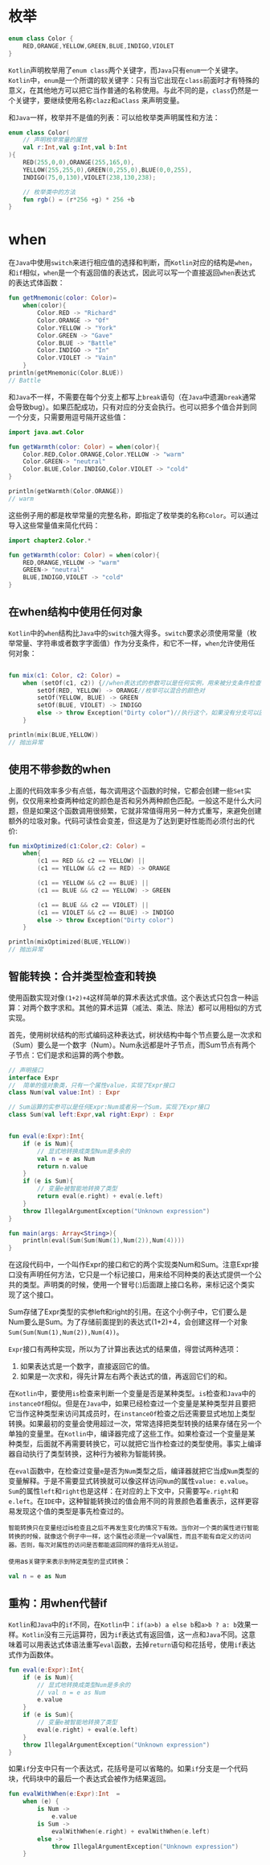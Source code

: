 # 枚举
```kotlin
enum class Color {
    RED,ORANGE,YELLOW,GREEN,BLUE,INDIGO,VIOLET
}
```

`Kotlin`声明枚举用了`enum class`两个关键字，而`Java`只有`enum`一个关键字。`Kotlin`中，`enum`是一个所谓的软关键字：只有当它出现在`class`前面时才有特殊的意义，在其他地方可以把它当作普通的名称使用。与此不同的是，`class`仍然是一个关键字，要继续使用名称`clazz`和`aClass` 来声明变量。

和`Java`一样，枚举并不是值的列表：可以给枚举类声明属性和方法：
```kotlin
enum class Color(
    // 声明枚举常量的属性
    val r:Int,val g:Int,val b:Int
){
    RED(255,0,0),ORANGE(255,165,0),
    YELLOW(255,255,0),GREEN(0,255,0),BLUE(0,0,255),
    INDIGO(75,0,130),VIOLET(238,130,238);

    // 枚举类中的方法
    fun rgb() = (r*256 +g) * 256 +b
}
```

# when
在`Java`中使用`switch`来进行相应值的选择和判断，而`Kotlin`对应的结构是`when`，和`if`相似，`when`是一个有返回值的表达式，因此可以写一个直接返回`when`表达式的表达式体函数：
```kotlin
fun getMnemonic(color: Color)=
    when(color){
        Color.RED -> "Richard"
        Color.ORANGE -> "Of"
        Color.YELLOW -> "York"
        Color.GREEN -> "Gave"
        Color.BLUE -> "Battle"
        Color.INDIGO -> "In"
        Color.VIOLET -> "Vain"
    }
println(getMnemonic(Color.BLUE))
// Battle
```

和`Java`不一样，不需要在每个分支上都写上`break`语句（在`Java`中遗漏`break`通常会导致bug）。如果匹配成功，只有对应的分支会执行。也可以把多个值合并到同一个分支，只需要用逗号隔开这些值：
```kotlin
import java.awt.Color

fun getWarmth(color: Color) = when(color){
    Color.RED,Color.ORANGE,Color.YELLOW -> "warm"
    Color.GREEN-> "neutral"
    Color.BLUE,Color.INDIGO,Color.VIOLET -> "cold"
}

println(getWarmth(Color.ORANGE))
// warm
```

这些例子用的都是枚举常量的完整名称，即指定了枚举类的名称`Color`。可以通过导入这些常量值来简化代码：
```kotlin
import chapter2.Color.*

fun getWarmth(color: Color) = when(color){
    RED,ORANGE,YELLOW -> "warm"
    GREEN-> "neutral"
    BLUE,INDIGO,VIOLET -> "cold"
}
```

## 在when结构中使用任何对象
`Kotlin`中的`when`结构比`Java`中的`switch`强大得多。`switch`要求必须使用常量（枚举常量、字符串或者数字字面值）作为分支条件，和它不一样，`when`允许使用任何对象：
```kotlin

fun mix(c1: Color, c2: Color) =
    when (setOf(c1, c2)) {//when表达式的参数可以是任何实例，用来被分支条件检查
        setOf(RED, YELLOW) -> ORANGE//枚举可以混合的颜色对
        setOf(YELLOW, BLUE) -> GREEN
        setOf(BLUE, VIOLET) -> INDIGO
        else -> throw Exception("Dirty color")//执行这个，如果没有分支可以匹配
    }

println(mix(BLUE,YELLOW))
// 抛出异常
```

## 使用不带参数的when
上面的代码效率多少有点低，每次调用这个函数的时候，它都会创建一些`Set`实例，仅仅用来检查两种给定的颜色是否和另外两种颜色匹配。一般这不是什么大问题，但是如果这个函数调用很频繁，它就非常值得用另一种方式重写，来避免创建额外的垃圾对象。代码可读性会变差，但这是为了达到更好性能而必须付出的代价:
```kotlin
fun mixOptimized(c1:Color,c2: Color) = 
    when{
        (c1 == RED && c2 == YELLOW) || 
        (c1 == YELLOW && c2 == RED) -> ORANGE

        (c1 == YELLOW && c2 == BLUE) || 
        (c1 == BLUE && c2 == YELLOW) -> GREEN

        (c1 == BLUE && c2 == VIOLET) || 
        (c1 == VIOLET && c2 == BLUE) -> INDIGO
        else -> throw Exception("Dirty color")
    }

println(mixOptimized(BLUE,YELLOW))
// 抛出异常
```

## 智能转换：合并类型检查和转换
使用函数实现对像`(1+2)+4`这样简单的算术表达式求值。这个表达式只包含一种运算：对两个数字求和。其他的算术运算（减法、乘法、除法）都可以用相似的方式实现。

首先，使用树状结构的形式编码这种表达式，树状结构中每个节点要么是一次求和（Sum）要么是一个数字（Num）。Num永远都是叶子节点，而Sum节点有两个子节点：它们是求和运算的两个参数。
```kotlin
// 声明接口
interface Expr
//  简单的值对象类，只有一个属性value，实现了Expr接口
class Num(val value:Int) : Expr

// Sum运算的实参可以是任何Expr:Num或者另一个Sum，实现了Expr接口
class Sum(val left:Expr,val right:Expr) : Expr


fun eval(e:Expr):Int{
    if (e is Num){
        // 显式地转换成类型Num是多余的
        val n = e as Num
        return n.value
    }
    if (e is Sum){
        // 变量e被智能地转换了类型
        return eval(e.right) + eval(e.left)
    }
    throw IllegalArgumentException("Unknown expression")
}

fun main(args: Array<String>){
    println(eval(Sum(Sum(Num(1),Num(2)),Num(4))))
}
```
在这段代码中，一个叫作Expr的接口和它的两个实现类Num和Sum。注意Expr接口没有声明任何方法，它只是一个标记接口，用来给不同种类的表达式提供一个公共的类型。声明类的时候，使用一个冒号(:)后面跟上接口名称，来标记这个类实现了这个接口。

Sum存储了Expr类型的实参left和right的引用。在这个小例子中，它们要么是Num要么是Sum。为了存储前面提到的表达式(1+2)+4，会创建这样一个对象`Sum(Sum(Num(1),Num(2)),Num(4))`。

`Expr`接口有两种实现，所以为了计算出表达式的结果值，得尝试两种选项：

1. 如果表达式是一个数字，直接返回它的值。
2. 如果是一次求和，得先计算左右两个表达式的值，再返回它们的和。

在`Kotlin`中，要使用`is`检查来判断一个变量是否是某种类型。`is`检查和`Java`中的`instanceOf`相似。但是在`Java`中，如果已经检查过一个变量是某种类型并且要把它当作这种类型来访问其成员时，在`instanceOf`检查之后还需要显式地加上类型转换。如果最初的变量会使用超过一次，常常选择把类型转换的结果存储在另一个单独的变量里。在`Kotlin`中，编译器完成了这些工作。如果检查过一个变量是某种类型，后面就不再需要转换它，可以就把它当作检查过的类型使用。事实上编译器自动执行了类型转换，这种行为被称为智能转换。

在`eval`函数中，在检查过变量`e`是否为`Num`类型之后，编译器就把它当成`Num`类型的变量解释。于是不需要显式转换就可以像这样访问`Num`的属性`value: e.value`。`Sum`的属性`left`和`right`也是这样：在对应的上下文中，只需要写`e.right`和`e.left`。在`IDE`中，这种智能转换过的值会用不同的背景颜色着重表示，这样更容易发现这个值的类型是事先检查过的。

`智能转换只在变量经过`is`检查且之后不再发生变化的情况下有效。当你对一个类的属性进行智能转换的时候，就像这个例子中一样，这个属性必须是一个`val`属性，而且不能有自定义的访问器。否则，每次对属性的访问是否都能返回同样的值将无从验证。`

`使用`as`关键字来表示到特定类型的显式转换`：
```kotlin
val n = e as Num
```

## 重构：用when代替if
`Kotlin`和`Java`中的`if`不同，在`Kotlin`中：`if(a>b) a else b`和`a>b ? a: b`效果一样。`Kotlin`没有三元运算符，因为`if`表达式有返回值，这一点和`Java`不同。这意味着可以用表达式体语法重写`eval`函数，去掉`return`语句和花括号，使用`if`表达式作为函数体。

```kotlin
fun eval(e:Expr):Int{
    if (e is Num){
        // 显式地转换成类型Num是多余的
        // val n = e as Num
        e.value
    }
    if (e is Sum){
        // 变量e被智能地转换了类型
        eval(e.right) + eval(e.left)
    }
    throw IllegalArgumentException("Unknown expression")
}
```

如果`if`分支中只有一个表达式，花括号是可以省略的。如果`if`分支是一个代码块，代码块中的最后一个表达式会被作为结果返回。
```kotlin
fun evalWithWhen(e:Expr):Int  =
    when (e) {
        is Num ->
            e.value
        is Sum ->
            evalWithWhen(e.right) + evalWithWhen(e.left)
        else ->
            throw IllegalArgumentException("Unknown expression")
    }
```






